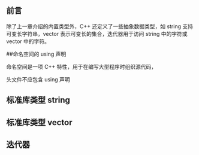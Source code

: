 ## 前言

除了上一章介绍的内置类型外，C++ 还定义了一些抽象数据类型，如 string 支持可变长字符串，vector 表示可变长的集合，迭代器用于访问 string 中的字符或 vector 中的字符。

##命名空间的 using 声明

命名空间是一项 C++ 特性，用于在编写大型程序时组织源代码，

头文件不应包含 using 声明

## 标准库类型 string



## 标准库类型 vector



## 迭代器